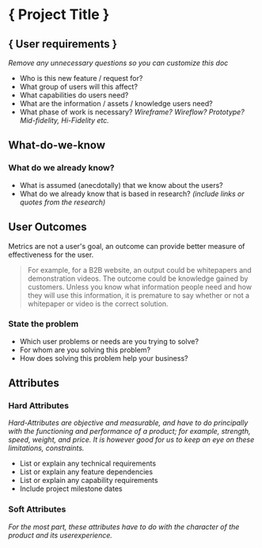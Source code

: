 # { Project Title }
## { User requirements }
_Remove any unnecessary questions so you can customize this doc_

- Who is this new feature / request for? 
- What group of users will this affect?
- What capabilities do users need?
- What are the information / assets / knowledge users need?
- What phase of work is necessary? _Wireframe? Wireflow? Prototype? Mid-fidelity, Hi-Fidelity etc._

## What-do-we-know

### What do we already know?
- What is assumed (anecdotally) that we know about the users? 
- What do we already know that is based in research? _(include links or quotes from the research)_

## User Outcomes
Metrics are not a user's goal, an outcome can provide better measure of effectiveness for the user. 
>For example, for a B2B website, an output could be whitepapers and demonstration videos. The outcome could be knowledge gained by customers. Unless you know what information people need and how they will use this information, it is premature to say whether or not a whitepaper or video is the correct solution.

### State the problem
- Which user problems or needs are you trying to solve?
- For whom are you solving this problem?
- How does solving this problem help your business?

## Attributes
### Hard Attributes
_Hard-Attributes are objective and measurable, and have to do principally with the functioning and performance of a product; for example, strength, speed, weight, and price. It is however good for us to keep an eye on these limitations, constraints._
- List or explain any technical requirements
- List or explain any feature dependencies
- List or explain any capability requirements
- Include project milestone dates

### Soft Attributes
_For the most part, these attributes have to do with the character of the product and its userexperience._
